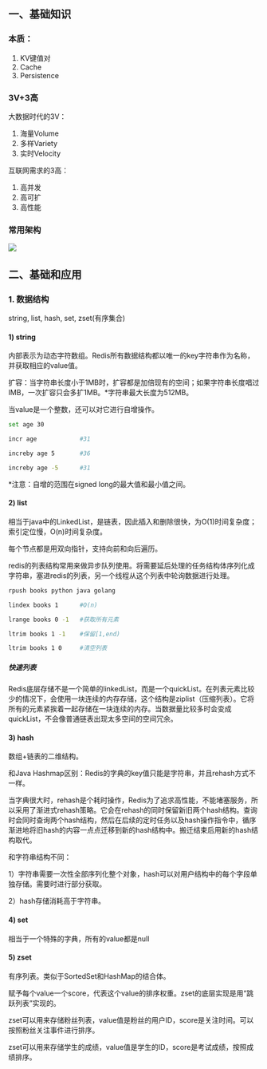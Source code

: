 ## 一、基础知识

### 本质：

1. KV键值对
2. Cache
3. Persistence

### 3V+3高

大数据时代的3V：

1. 海量Volume
2. 多样Variety
3. 实时Velocity

互联网需求的3高：

1. 高并发
2. 高可扩
3. 高性能

### 常用架构

![](D:\技术\学习笔记\Redis\阿里架构.PNG)

## 二、基础和应用

### 1. 数据结构

string, list, hash, set, zset(有序集合)

#### 1) string

内部表示为动态字符数组。Redis所有数据结构都以唯一的key字符串作为名称，并获取相应的value值。

扩容：当字符串长度小于1MB时，扩容都是加倍现有的空间；如果字符串长度唱过IMB，一次扩容只会多扩1MB。*字符串最大长度为512MB。



当value是一个整数，还可以对它进行自增操作。

```bash
set age 30

incr age			#31

increby age 5		#36

increby age -5 		#31
```

*注意：自增的范围在signed long的最大值和最小值之间。



#### 2) list

相当于java中的LinkedList，是链表，因此插入和删除很快，为O(1)时间复杂度；索引定位慢，O(n)时间复杂度。

每个节点都是用双向指针，支持向前和向后遍历。

redis的列表结构常用来做异步队列使用。将需要延后处理的任务结构体序列化成字符串，塞进redis的列表，另一个线程从这个列表中轮询数据进行处理。

```bash
rpush books python java golang

lindex books 1		#O(n)

lrange books 0 -1 	#获取所有元素

ltrim books 1 -1	#保留[1,end)

ltrim books 1 0		#清空列表
```

##### 快速列表

Redis底层存储不是一个简单的linkedList，而是一个quickList。在列表元素比较少的情况下，会使用一块连续的内存存储，这个结构是ziplist（压缩列表）。它将所有的元素紧挨着一起存储在一块连续的内存。当数据量比较多时会变成quickList，不会像普通链表出现太多空间的空间冗余。

#### 3) hash

数组+链表的二维结构。

和Java Hashmap区别：Redis的字典的key值只能是字符串，并且rehash方式不一样。

当字典很大时，rehash是个耗时操作，Redis为了追求高性能，不能堵塞服务，所以采用了渐进式rehash策略。它会在rehash的同时保留新旧两个hash结构。查询时会同时查询两个hash结构，然后在后续的定时任务以及hash操作指令中，循序渐进地将旧hash的内容一点点迁移到新的hash结构中。搬迁结束后用新的hash结构取代。

和字符串结构不同：

1）字符串需要一次性全部序列化整个对象，hash可以对用户结构中的每个字段单独存储。需要时进行部分获取。

2）hash存储消耗高于字符串。

#### 4) set

相当于一个特殊的字典，所有的value都是null

#### 5) zset

有序列表。类似于SortedSet和HashMap的结合体。

赋予每个value一个score，代表这个value的排序权重。zset的底层实现是用“跳跃列表”实现的。

zset可以用来存储粉丝列表，value值是粉丝的用户ID，score是关注时间。可以按照粉丝关注事件进行排序。

zset可以用来存储学生的成绩，value值是学生的ID，score是考试成绩，按照成绩排序。







